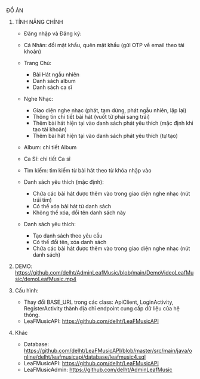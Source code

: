ĐỒ ÁN
1.	TÍNH NĂNG CHÍNH
	-	Đăng nhập và Đăng ký:
	-	Cá Nhân: đổi mật khẩu, quên mật khẩu (gửi OTP về email theo tài khoản)
	-	Trang Chủ:
		-	Bài Hát ngẫu nhiên
	    -	Danh sách album
	    -	Danh sách ca sĩ
	-	Nghe Nhạc:
	    -	Giao diện nghe nhạc (phát, tạm dừng, phát ngẫu nhiên, lặp lại)
	    -	Thông tin chi tiết bài hát (vuốt từ phải sang trái)
	    -	Thêm bài hát hiện tại vào danh sách phát yêu thích (mặc định khi tạo tài khoản)
	    -	Thêm bài hát hiện tại vào danh sách phát yêu thích (tự tạo)
	  -	Album: chi tiết Album
	  -	Ca Sĩ: chi tiết Ca sĩ 
	  -	Tìm kiếm: tìm kiếm từ bài hát theo từ khóa nhập vào
	    
	  -	Danh sách yêu thích (mặc định):
	  	-	Chứa các bài hát được thêm vào trong giao diện nghe nhạc (nút trái tim)
		-	Có thể xóa bài hát từ danh sách
	  	-	Không thể xóa, đổi tên danh sách này
	  -	Danh sách yêu thích:
		-	Tạo danh sách theo yêu cầu
	    -	Có thể đổi tên, xóa danh sách
	    -	Chứa các bài hát được thêm vào trong giao diện nghe nhạc (nút danh sách)

2.	DEMO: https://github.com/delht/AdminLeafMusic/blob/main/DemoVideoLeafMusic/demoLeafMusic.mp4
   
3.	Cấu hình:
	   -	Thay đổi BASE_URL trong các class: ApiClient, LoginActivity, RegisterActivity thành địa chỉ endpoint cung cấp dữ liệu của hệ thống.
	   -	LeaFMusicAPI: https://github.com/delht/LeaFMusicAPI
      
4.	Khác
	-	Database: https://github.com/delht/LeaFMusicAPI/blob/master/src/main/java/online/delht/leafmusicapi/database/leafmusic4.sql
 	-	LeaFMusicAPI: https://github.com/delht/LeaFMusicAPI
	-	LeaFMusicAdmin: https://github.com/delht/AdminLeafMusic
   

